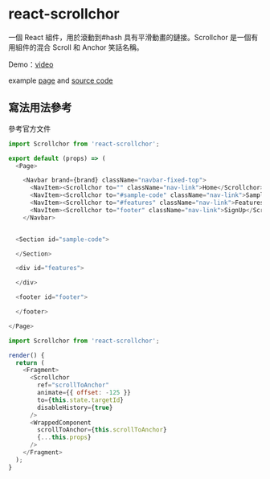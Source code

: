 # react-scrollchor

一個 React 組件，用於滾動到#hash 具有平滑動畫的鏈接。Scrollchor 是一個有用組件的混合 Scroll 和 Anchor 笑話名稱。

Demo：[video](https://github.com/some-react-components/react-scrollchor/blob/example/demo/scrollchor.webm?raw=true)

example [page](https://some-react-components.github.io/react-scrollchor/) and [source code](https://github.com/some-react-components/react-scrollchor/tree/example)

## 寫法用法參考

參考官方文件

```js
import Scrollchor from 'react-scrollchor';

export default (props) => (
  <Page>

    <Navbar brand={brand} className="navbar-fixed-top">
      <NavItem><Scrollchor to="" className="nav-link">Home</Scrollchor></NavItem>
      <NavItem><Scrollchor to="#sample-code" className="nav-link">Sample</Scrollchor></NavItem>
      <NavItem><Scrollchor to="#features" className="nav-link">Features</Scrollchor></NavItem>
      <NavItem><Scrollchor to="footer" className="nav-link">SignUp</Scrollchor></NavItem>
    </Navbar>


  <Section id="sample-code">

  </Section>

  <div id="features">

  </div>

  <footer id="footer">

  </footer>

</Page>
```

```js
import Scrollchor from 'react-scrollchor';

render() {
  return (
    <Fragment>
      <Scrollchor
        ref="scrollToAnchor"
        animate={{ offset: -125 }}
        to={this.state.targetId}
        disableHistory={true}
      />
      <WrappedComponent
        scrollToAnchor={this.scrollToAnchor}
        {...this.props}
      />
    </Fragment>
  );
}
```
